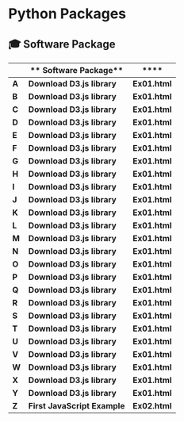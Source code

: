 # Python Packages



## 🎓 Software Package

|      |	** Software Package** |	**** |
| ---- | ---- | ---- |
| **A**	| **Download D3.js library** | **Ex01.html** |
| **B**	| **Download D3.js library** | **Ex01.html** |
| **C**	| **Download D3.js library** | **Ex01.html** |
| **D**	| **Download D3.js library** | **Ex01.html** |
| **E**	| **Download D3.js library** | **Ex01.html** |
| **F**	| **Download D3.js library** | **Ex01.html** |
| **G**	| **Download D3.js library** | **Ex01.html** |
| **H**	| **Download D3.js library** | **Ex01.html** |
| **I**	| **Download D3.js library** | **Ex01.html** |
| **J**	| **Download D3.js library** | **Ex01.html** |
| **K**	| **Download D3.js library** | **Ex01.html** |
| **L**	| **Download D3.js library** | **Ex01.html** |
| **M**	| **Download D3.js library** | **Ex01.html** |
| **N**	| **Download D3.js library** | **Ex01.html** |
| **O**	| **Download D3.js library** | **Ex01.html** |
| **P**	| **Download D3.js library** | **Ex01.html** |
| **Q**	| **Download D3.js library** | **Ex01.html** |
| **R**	| **Download D3.js library** | **Ex01.html** |
| **S**	| **Download D3.js library** | **Ex01.html** |
| **T**	| **Download D3.js library** | **Ex01.html** |
| **U**	| **Download D3.js library** | **Ex01.html** |
| **V**	| **Download D3.js library** | **Ex01.html** |
| **W**	| **Download D3.js library** | **Ex01.html** |
| **X**	| **Download D3.js library** | **Ex01.html** |
| **Y**	| **Download D3.js library** | **Ex01.html** |
| **Z**	| **First JavaScript Example** | **Ex02.html** |
